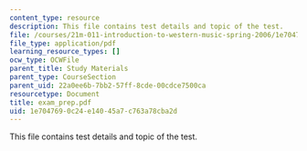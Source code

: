 ```yaml
---
content_type: resource
description: This file contains test details and topic of the test.
file: /courses/21m-011-introduction-to-western-music-spring-2006/1e7047690c24e14045a7c763a78cba2d_exam_prep.pdf
file_type: application/pdf
learning_resource_types: []
ocw_type: OCWFile
parent_title: Study Materials
parent_type: CourseSection
parent_uid: 22a0ee6b-7bb2-57ff-8cde-00cdce7500ca
resourcetype: Document
title: exam_prep.pdf
uid: 1e704769-0c24-e140-45a7-c763a78cba2d
---
```

This file contains test details and topic of the test.


